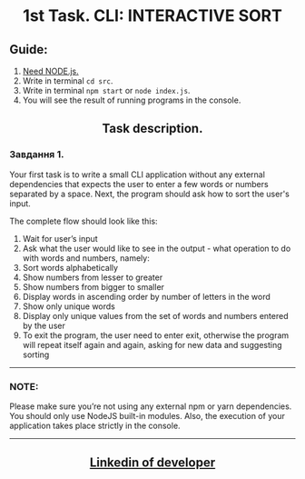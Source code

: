 <h1 align = "center">1st Task. CLI: INTERACTIVE SORT</h1>

## Guide:

1.  <a href = "https://nodejs.org/uk" target="_blank" rel="noreferrer noopener">Need
    NODE.js.</a>
2.  Write in terminal `cd src`.
3.  Write in terminal `npm start` or `node index.js`.
4.  You will see the result of running programs in the console.

<h2 align = "center"> Task description.</h2>

### Завдання 1.

Your first task is to write a small CLI application without any external
dependencies that expects the user to enter a few words or numbers separated by
a space. Next, the program should ask how to sort the user's input.

The complete flow should look like this:

1. Wait for user’s input
2. Ask what the user would like to see in the output - what operation to do with
   words and numbers, namely:
3. Sort words alphabetically
4. Show numbers from lesser to greater
5. Show numbers from bigger to smaller
6. Display words in ascending order by number of letters in the word
7. Show only unique words
8. Display only unique values from the set of words and numbers entered by the
   user
9. To exit the program, the user need to enter exit, otherwise the program will
   repeat itself again and again, asking for new data and suggesting sorting

---

### NOTE:

Please make sure you’re not using any external npm or yarn dependencies. You
should only use NodeJS built-in modules. Also, the execution of your application
takes place strictly in the console.

---

<h2 align = "center"><a href="https://www.linkedin.com/in/olexiy-kiselyov/" target="_blank" rel="noreferrer noopener">
Linkedin of developer</a></h2>
